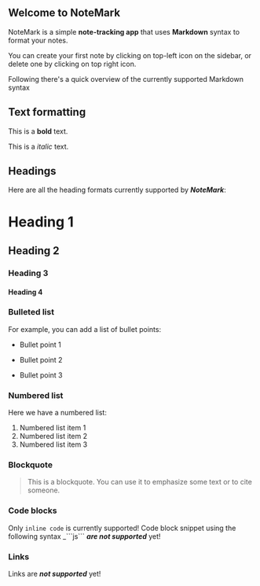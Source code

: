 
## Welcome to NoteMark

  

NoteMark is a simple **note-tracking app** that uses **Markdown** syntax to format your notes.

You can create your first note by clicking on top-left icon on the sidebar, or delete one by clicking on top right icon.

Following there's a quick overview of the currently supported Markdown syntax

  

## Text formatting

  

This is a **bold** text.

This is a _italic_ text.

  

## Headings

Here are all the heading formats currently supported by **_NoteMark_**:

  

# Heading 1

## Heading 2

### Heading 3

#### Heading 4

  

### Bulleted list

  

For example, you can add a list of bullet points:

  

- Bullet point 1

- Bullet point 2

- Bullet point 3

### Numbered list

Here we have a numbered list:
1. Numbered list item 1
2. Numbered list item 2
3. Numbered list item 3

### Blockquote
> This is a blockquote. You can use it to emphasize some text or to cite someone.
### Code blocks

Only `inline code` is currently supported!
Code block snippet using the following syntax _\`\`\`js\`\`\` **_are not supported_** yet!

### Links

Links are **_not supported_** yet!
